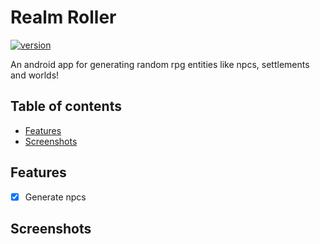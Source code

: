 # Realm Roller <!-- omit in toc -->

[![version](https://img.shields.io/badge/version-0.2.0-green.svg)](https://semver.org)

An android app for generating random rpg entities like npcs, settlements and worlds!

## Table of contents <!-- omit in toc -->
- [Features](#features)
- [Screenshots](#screenshots)


## Features

- [x] Generate npcs

## Screenshots
